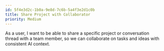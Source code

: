```yaml
---
id: 5f4e3d2c-1b0a-9e8d-7c6b-5a4f3e2d1c0b
title: Share Project with Collaborator
priority: Medium
---
```

As a user, I want to be able to share a specific project or conversation thread with a team member, so we can collaborate on tasks and ideas with consistent AI context.